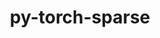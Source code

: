 ---
title: "py-torch-sparse"
layout: cache
categories: [package, develop-2024-11-17]
meta: {"versions": ["0.6.18"], "compilers": ["apple-clang@=15.0.0", "gcc@=13.2.0"], "oss": ["ubuntu24.04", "ventura"], "platforms": ["darwin", "linux"], "targets": ["aarch64", "x86_64_v3"], "stacks": ["ml-darwin-aarch64-mps", "ml-linux-aarch64-cpu", "ml-linux-aarch64-cuda", "ml-linux-x86_64-cpu", "ml-linux-x86_64-cuda", "root"], "num_specs": 5, "num_specs_by_stack": {"root": 5, "ml-darwin-aarch64-mps": 1, "ml-linux-aarch64-cuda": 1, "ml-linux-aarch64-cpu": 1, "ml-linux-x86_64-cuda": 1, "ml-linux-x86_64-cpu": 1}}
spec_details: [{"hash": "6d5h2pvycekpi4bso4hzxtvm37h5nqqe", "compiler": "apple-clang@=15.0.0", "versions": ["0.6.18"], "os": "ventura", "platform": "darwin", "target": "aarch64", "variants": ["build_system=python_pip"], "stacks": ["root", "ml-darwin-aarch64-mps"], "size": "-", "tarball": "https://binaries.spack.io/develop-2024-11-17/build_cache/darwin-ventura-aarch64/apple-clang-15.0.0/py-torch-sparse-0.6.18/darwin-ventura-aarch64-apple-clang-15.0.0-py-torch-sparse-0.6.18-6d5h2pvycekpi4bso4hzxtvm37h5nqqe.spack"}, {"hash": "kviubsszow7akbltrze7eq4d4wd5c2nl", "compiler": "gcc@=13.2.0", "versions": ["0.6.18"], "os": "ubuntu24.04", "platform": "linux", "target": "aarch64", "variants": ["build_system=python_pip"], "stacks": ["ml-linux-aarch64-cuda", "root"], "size": "-", "tarball": "https://binaries.spack.io/develop-2024-11-17/build_cache/linux-ubuntu24.04-aarch64/gcc-13.2.0/py-torch-sparse-0.6.18/linux-ubuntu24.04-aarch64-gcc-13.2.0-py-torch-sparse-0.6.18-kviubsszow7akbltrze7eq4d4wd5c2nl.spack"}, {"hash": "qzvx2ysz7xp7rxhe5xvfof4g5k5l3o5q", "compiler": "gcc@=13.2.0", "versions": ["0.6.18"], "os": "ubuntu24.04", "platform": "linux", "target": "aarch64", "variants": ["build_system=python_pip"], "stacks": ["root", "ml-linux-aarch64-cpu"], "size": "-", "tarball": "https://binaries.spack.io/develop-2024-11-17/build_cache/linux-ubuntu24.04-aarch64/gcc-13.2.0/py-torch-sparse-0.6.18/linux-ubuntu24.04-aarch64-gcc-13.2.0-py-torch-sparse-0.6.18-qzvx2ysz7xp7rxhe5xvfof4g5k5l3o5q.spack"}, {"hash": "3ne77c3k5scpyt7zo2tsllad3b4nobil", "compiler": "gcc@=13.2.0", "versions": ["0.6.18"], "os": "ubuntu24.04", "platform": "linux", "target": "x86_64_v3", "variants": ["build_system=python_pip"], "stacks": ["ml-linux-x86_64-cuda", "root"], "size": "-", "tarball": "https://binaries.spack.io/develop-2024-11-17/build_cache/linux-ubuntu24.04-x86_64_v3/gcc-13.2.0/py-torch-sparse-0.6.18/linux-ubuntu24.04-x86_64_v3-gcc-13.2.0-py-torch-sparse-0.6.18-3ne77c3k5scpyt7zo2tsllad3b4nobil.spack"}, {"hash": "jm4gvqsfjkxsi5dal3tcstqsdmlvngu5", "compiler": "gcc@=13.2.0", "versions": ["0.6.18"], "os": "ubuntu24.04", "platform": "linux", "target": "x86_64_v3", "variants": ["build_system=python_pip"], "stacks": ["ml-linux-x86_64-cpu", "root"], "size": "-", "tarball": "https://binaries.spack.io/develop-2024-11-17/build_cache/linux-ubuntu24.04-x86_64_v3/gcc-13.2.0/py-torch-sparse-0.6.18/linux-ubuntu24.04-x86_64_v3-gcc-13.2.0-py-torch-sparse-0.6.18-jm4gvqsfjkxsi5dal3tcstqsdmlvngu5.spack"}]
---